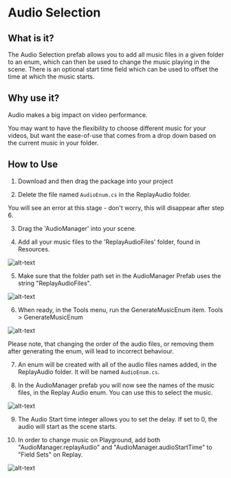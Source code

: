 # Audio Selection
## What is it? 

The Audio Selection prefab allows you to add all music files in a given folder to an enum, which can then be used to change the music playing in the scene. There is an optional start time field which can be used to offset the time at which the music starts.

    
## Why use it?

Audio makes a big impact on video performance. 

You may want to have the flexibility to choose different music for your videos, but want the ease-of-use that comes from a drop down based on the current music in your folder. 

## How to Use

1. Download and then drag the package into your project

2. Delete the file named `AudioEnum.cs` in the ReplayAudio folder.

 You will see an error at this stage - don't worry, this will disappear after step 6. 

3. Drag the 'AudioManager' into your scene. 

4. Add all your music files to the 'ReplayAudioFiles' folder, found in Resources. 

![alt-text](https://i.imgur.com/WK4IcoB.png)

5. Make sure that the folder path set in the AudioManager Prefab uses the string "ReplayAudioFiles".

![alt-text](https://i.imgur.com/xPGXcjq.png)

6. When ready, in the Tools menu, run the GenerateMusicEnum item. Tools > GenerateMusicEnum

![alt-text](https://i.imgur.com/fJRk3A1.png)

 Please note, that changing the order of the audio files, or removing them after generating the enum, will lead to incorrect behaviour. 

7. An enum will be created with all of the audio files names added, in the ReplayAudio folder. It will be named `AudioEnum.cs`. 

8. In the AudioManager prefab you will now see the names of the music files, in the Replay Audio enum. You can use this to select the music. 

![alt-text](https://i.imgur.com/Pgr0CvG.png)

9. The Audio Start time integer allows you to set the delay. If set to 0, the audio will start as the scene starts. 

10. In order to change music on Playground, add both "AudioManager.replayAudio" and "AudioManager.audioStartTime" to "Field Sets" on Replay.

![alt-text](https://i.imgur.com/GlXoM1I.png)
